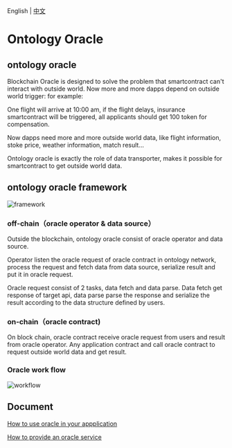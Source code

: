 English | [中文](README_CN.md)

# Ontology Oracle
## ontology oracle
Blockchain Oracle is designed to solve the problem that smartcontract can't interact with outside world. Now more and more dapps depend on outside world trigger: for example:

One flight will arrive at 10:00 am, if the flight delays, insurance smartcontract will be triggered, all applicants should get 100 token for compensation.

Now dapps need more and more outside world data, like flight information, stoke price, weather information, match result...

Ontology oracle is exactly the role of data transporter, makes it possible for smartcontract to get outside world data.

## ontology oracle framework

![framework](/resources/framework.png)

### off-chain（oracle operator & data source）
Outside the blockchain, ontology oracle consist of oracle operator and data source.

Operator listen the oracle request of oracle contract in ontology network, process the request and fetch data from data source, serialize result and put it in oracle request.

Oracle request consist of 2 tasks, data fetch and data parse. Data fetch get response of target api, data parse parse the response and serialize the result according to the data structure defined by users.

### on-chain（oracle contract)
On block chain, oracle contract receive oracle request from users and result from oracle operator. Any application contract and call oracle contract to request outside world data and get result.

### Oracle work flow
![workflow](/resources/workflow.png)

## Document
[How to use oracle in your appplication](docs/specifications/how_to_use_oracle_cn.md)

[How to provide an oracle service](docs/specifications/serve_as_oracle_cn.md)